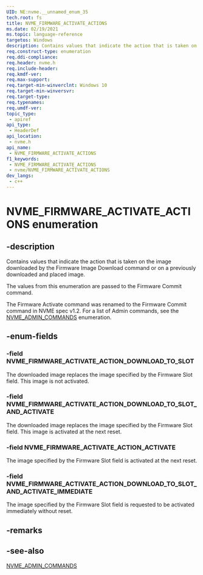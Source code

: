 ```yaml
---
UID: NE:nvme.__unnamed_enum_35
tech.root: fs 
title: NVME_FIRMWARE_ACTIVATE_ACTIONS
ms.date: 02/19/2021 
ms.topic: language-reference
targetos: Windows
description: Contains values that indicate the action that is taken on the image downloaded by the Firmware Image Download command or on a previously downloaded and placed image.
req.construct-type: enumeration
req.ddi-compliance: 
req.header: nvme.h
req.include-header: 
req.kmdf-ver: 
req.max-support: 
req.target-min-winverclnt: Windows 10 
req.target-min-winversvr: 
req.target-type: 
req.typenames: 
req.umdf-ver: 
topic_type:
 - apiref
api_type:
 - HeaderDef
api_location:
 - nvme.h
api_name:
 - NVME_FIRMWARE_ACTIVATE_ACTIONS
f1_keywords:
 - NVME_FIRMWARE_ACTIVATE_ACTIONS
 - nvme/NVME_FIRMWARE_ACTIVATE_ACTIONS
dev_langs:
 - c++
---
```


# NVME_FIRMWARE_ACTIVATE_ACTIONS enumeration

## -description

Contains values that indicate the action that is taken on the image downloaded by the Firmware Image Download command or on a previously downloaded and placed image.

The values from this enumeration are passed to the Firmware Commit command.

The Firmware Activate command was renamed to the Firmware Commit command in NVME spec v1.2. For a list of Admin commands, see the [NVME_ADMIN_COMMANDS](ne-nvme-nvme_admin_commands.md) enumeration.

## -enum-fields

### -field NVME_FIRMWARE_ACTIVATE_ACTION_DOWNLOAD_TO_SLOT

The downloaded image replaces the image specified by the Firmware Slot field. This image is not activated.

### -field NVME_FIRMWARE_ACTIVATE_ACTION_DOWNLOAD_TO_SLOT_AND_ACTIVATE

The downloaded image replaces the image specified by the Firmware Slot field. This image is activated at the next reset.

### -field NVME_FIRMWARE_ACTIVATE_ACTION_ACTIVATE

The image specified by the Firmware Slot field is activated at the next reset.

### -field NVME_FIRMWARE_ACTIVATE_ACTION_DOWNLOAD_TO_SLOT_AND_ACTIVATE_IMMEDIATE

The image specified by the Firmware Slot field is requested to be activated immediately without reset.

## -remarks

## -see-also

[NVME_ADMIN_COMMANDS](ne-nvme-nvme_admin_commands.md)